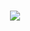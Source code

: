 
<br>
<p align="center">
   <a href="https://github.com/lethiferal/UMC-Server-bot"><img src="https://github-readme-stats.vercel.app/api/pin/?username=lethiferal&repo=UMC-Server-bot&show_icons=true&title_color=999999&text_color=636363&icon_color=999999&bg_color=202020&hide_border=true&show_owner=true" /></a>
</p>
</br>
